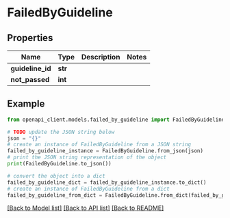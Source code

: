 # FailedByGuideline


## Properties

Name | Type | Description | Notes
------------ | ------------- | ------------- | -------------
**guideline_id** | **str** |  | 
**not_passed** | **int** |  | 

## Example

```python
from openapi_client.models.failed_by_guideline import FailedByGuideline

# TODO update the JSON string below
json = "{}"
# create an instance of FailedByGuideline from a JSON string
failed_by_guideline_instance = FailedByGuideline.from_json(json)
# print the JSON string representation of the object
print(FailedByGuideline.to_json())

# convert the object into a dict
failed_by_guideline_dict = failed_by_guideline_instance.to_dict()
# create an instance of FailedByGuideline from a dict
failed_by_guideline_from_dict = FailedByGuideline.from_dict(failed_by_guideline_dict)
```
[[Back to Model list]](../README.md#documentation-for-models) [[Back to API list]](../README.md#documentation-for-api-endpoints) [[Back to README]](../README.md)


